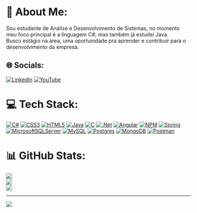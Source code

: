 # 💫 About Me:
Sou estudante de Análise e Desenvolvimento de Sistemas, no momento meu foco principal é a linguagem C#, mas também já estudei Java.<br>Busco estágio na área, uma oportunidade pra aprender e contribuir para o desenvolvimento da empresa.


## 🌐 Socials:
[![LinkedIn](https://img.shields.io/badge/LinkedIn-%230077B5.svg?logo=linkedin&logoColor=white)](https://linkedin.com/in/andre-silva366/)
[![YouTube](https://img.shields.io/badge/YouTube-%23FF0000.svg?logo=YouTube&logoColor=white)](https://www.youtube.com/@UniversoByte)
# 💻 Tech Stack:
[![C#](https://img.shields.io/badge/c%23-%23239120.svg?style=plastic&logo=c-sharp&logoColor=white)](https://learn.microsoft.com/pt-br/dotnet/csharp/) 
[![CSS3](https://img.shields.io/badge/css3-%231572B6.svg?style=plastic&logo=css3&logoColor=white)](https://www.w3schools.com/Css/) 
[![HTML5](https://img.shields.io/badge/html5-%23E34F26.svg?style=plastic&logo=html5&logoColor=white)](https://www.w3schools.com/html/) 
[![Java](https://img.shields.io/badge/java-%23ED8B00.svg?style=plastic&logo=java&logoColor=white)](https://www.java.com/pt-BR/) 
[![C](https://img.shields.io/badge/c-%2300599C.svg?style=plastic&logo=c&logoColor=white)](https://learn.microsoft.com/pt-br/cpp/c-language/?view=msvc-170) 
[![.Net](https://img.shields.io/badge/.NET-5C2D91?style=plastic&logo=.net&logoColor=white)](https://dotnet.microsoft.com/pt-br/) 
[![Angular](https://img.shields.io/badge/angular-%23DD0031.svg?style=plastic&logo=angular&logoColor=white)](https://angular.io/) 
[![NPM](https://img.shields.io/badge/NPM-%23000000.svg?style=plastic&logo=npm&logoColor=white)](https://www.npmjs.com/) 
[![Spring](https://img.shields.io/badge/spring-%236DB33F.svg?style=plastic&logo=spring&logoColor=white)](https://spring.io/) 
[![MicrosoftSQLServer](https://img.shields.io/badge/Microsoft%20SQL%20Sever-CC2927?style=plastic&logo=microsoft%20sql%20server&logoColor=white)](https://www.microsoft.com/pt-br/sql-server/sql-server-downloads)
[![MySQL](https://img.shields.io/badge/mysql-%2300f.svg?style=plastic&logo=mysql&logoColor=white)](https://www.mysql.com/) 
[![Postgres](https://img.shields.io/badge/postgres-%23316192.svg?style=plastic&logo=postgresql&logoColor=white)](https://www.postgresql.org/) 
[![MongoDB](https://img.shields.io/badge/MongoDB-%234ea94b.svg?style=plastic&logo=mongodb&logoColor=white)](https://www.mongodb.com/) 
[![Postman](https://img.shields.io/badge/Postman-FF6C37?style=plastic&logo=postman&logoColor=white)](https://www.postman.com/)
# 📊 GitHub Stats:
![](https://github-readme-stats.vercel.app/api?username=andrejava2022&theme=dark&hide_border=true&include_all_commits=false&count_private=false)<br/>
![](https://github-readme-streak-stats.herokuapp.com/?user=andrejava2022&theme=dark&hide_border=false)<br/>
![](https://github-readme-stats.vercel.app/api/top-langs/?username=andrejava2022&theme=dark&hide_border=false&include_all_commits=false&count_private=false&layout=compact)

---
[![](https://visitcount.itsvg.in/api?id=andrejava2022&icon=0&color=0)](https://visitcount.itsvg.in)
